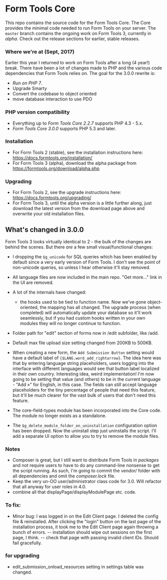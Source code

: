 # Form Tools Core

This repo contains the source code for the Form Tools Core. The Core provides the minimal code needed to run Form Tools
on your server. The `master` branch contains the ongoing work on Form Tools 3, currently in *alpha*. Check out the release sections for earlier, stable releases. 

### Where we're at (Sept, 2017)

Earlier this year I returned to work on Form Tools after a long (4 year!) break. There have been a lot of changes made 
to PHP and the various code dependencies that Form Tools relies on. The goal for the 3.0.0 rewrite is:

- *Run on PHP 7*.
- Upgrade Smarty
- Convert the codebase to object oriented
- move database interaction to use PDO
 
### PHP version compatibility

- Everything up to *Form Tools Core 2.2.7* supports PHP 4.3 - 5.x.
- *Form Tools Core 3.0.0* supports PHP 5.3 and later.

### Installation

- For Form Tools 2 (stable), see the installation instructions here: https://docs.formtools.org/installation/
- For Form Tools 3 (alpha), download the alpha package from https://formtools.org/download/alpha.php

### Upgrading

- For Form Tools 2, see the upgrade instructions here: https://docs.formtools.org/upgrading/
- For Form Tools 3, until the alpha version is a little further along, just download the latest version from the download page above and overwrite your old installation files.


## What's changed in 3.0.0

Form Tools 3 looks virtually identical to 2 - the bulk of the changes are behind the scenes. But there *are* a few small visual/functional changes:

- I dropping the `$g_unicode` for SQL queries which has been enabled by default since a very early version of Form Tools. 
I don't see the point of non-unicode queries, so unless I hear otherwise it'll stay removed.
- All language files are now included in the main repo. "Get more..." link in the UI are removed. 
- A lot of the internals have changed:
    - the hooks used to be tied to function name. Now we've gone object-oriented, the mapping has all changed. The 
    upgrade process (when completed) will automatically update your database so it'll work seamlessly, but if you had custom hooks written in your own modules they will no longer continue to function.

- Folder path for "edit" section of forms now in /edit subfolder, like /add.
- Default max file upload size setting changed from 200KB to 500KB.
- When creating a new form, the `Add Submission Button` setting would have a default label of `{$LANG.word_add_rightarrow}`.
The idea here was that by entering language string placeholders, users logging into the interface with different languages would see that button label localized in their own country. Interesting idea, weird implementation! I'm now going to be setting that value (and others) to be in the current language - "Add &raquo;" for English, in this case. The fields can _still_ accept language placeholders for the tiny percentage of people that need this feature, but it'll be much clearer for the vast bulk of users that don't need this feature.
- The core-field-types module has been incorporated into the Core code. The module no longer exists as a standalone.
- The `$g_delete_module_folder_on_uninstallation` configuration option has been dropped. Now the uninstall step just 
uninstalls the script. I'll add a separate UI option to allow you to try to remove the module files.

### Notes

- Composer is great, but I still want to distribute Form Tools in _packages_ and not require users to have to do any 
command-line nonsense to get the script running. As such, I'm going to commit the _vendor/_ folder with all dependencies
and omit the _composer.lock_ file.
- Keep the very un-OO user/administrator class code for 3.0. Will refactor that all anyway for user roles in 4.0.
- combine all that displayPage/displayModulePage etc. code.

### To fix:

- Minor bug: I was logged in on the Edit Client
page. I deleted the config file & reinstalled. After clicking the "login" button on the last page of the installation 
process, it took me to the Edit Client page again throwing a bunch of errors.
  -- installation should wipe out sessions on the first page, I think. 
  -- check that page with passing invalid client IDs. Should fail gracefully.

### for upgrading
- edit_submission_onload_resources setting in settings table was changed. 
